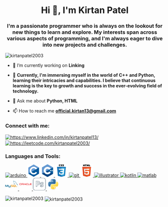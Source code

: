 <!---
👋 Hi there! I'm Kirtan Patel, also known as @kirtanpatel2003 on GitHub.

👀 I'm a passionate programmer who is always on the lookout for new things to learn and explore. My interests span across various aspects of programming, and I'm always eager to dive into new projects and challenges.

🌱 Currently, I'm immersing myself in the world of Python, learning its intricacies and capabilities. I believe that continuous learning is the key to growth and success in the ever-evolving field of technology.

💞️ I'm open to collaborations and love working with others to create amazing things. If you have an interesting project or idea, I'd be more than happy to contribute and learn along the way.

📫 If you wish to reach out to me, you can find me on LinkedIn at https://www.linkedin.com/in/kirtanpatel13/. Feel free to connect with me there!

You can also check out my personal website at https://kirtanpatel2003.github.io to learn more about my work and interests.

Looking forward to connecting and collaborating with you!

kirtanpatel2003/kirtanpatel2003 is a ✨ special ✨ repository because its `README.md` (this file) appears on your GitHub profile.
You can click the Preview link to take a look at your changes.
--->

<h1 align="center">Hi 👋, I'm Kirtan Patel</h1>
<h3 align="center">I'm a passionate programmer who is always on the lookout for new things to learn and explore. My interests span across various aspects of programming, and I'm always eager to dive into new projects and challenges.</h3>

<p align="left"> <img src="https://komarev.com/ghpvc/?username=kirtanpatel2003&label=Profile%20views&color=0e75b6&style=flat" alt="kirtanpatel2003" /> </p>

- 🔭 I’m currently working on **Linking**

- 🌱 **Currently, I'm immersing myself in the world of C++ and Python, learning their intricacies and capabilities. I believe that continuous learning is the key to growth and success in the ever-evolving field of technology.**

- 💬 Ask me about **Python, HTML**

- 📫 How to reach me **official.kirtan13@gmail.com**

<h3 align="left">Connect with me:</h3>
<p align="left">
<a href="https://linkedin.com/in/https://www.linkedin.com/in/kirtanpatel13/" target="blank"><img align="center" src="https://raw.githubusercontent.com/rahuldkjain/github-profile-readme-generator/master/src/images/icons/Social/linked-in-alt.svg" alt="https://www.linkedin.com/in/kirtanpatel13/" height="30" width="40" /></a>
<a href="https://www.leetcode.com/https://leetcode.com/kirtanpatel2003/" target="blank"><img align="center" src="https://raw.githubusercontent.com/rahuldkjain/github-profile-readme-generator/master/src/images/icons/Social/leet-code.svg" alt="https://leetcode.com/kirtanpatel2003/" height="30" width="40" /></a>
</p>

<h3 align="left">Languages and Tools:</h3>
<p align="left"> <a href="https://www.arduino.cc/" target="_blank" rel="noreferrer"> <img src="https://cdn.worldvectorlogo.com/logos/arduino-1.svg" alt="arduino" width="40" height="40"/> </a> <a href="https://www.cprogramming.com/" target="_blank" rel="noreferrer"> <img src="https://raw.githubusercontent.com/devicons/devicon/master/icons/c/c-original.svg" alt="c" width="40" height="40"/> </a> <a href="https://www.w3schools.com/cpp/" target="_blank" rel="noreferrer"> <img src="https://raw.githubusercontent.com/devicons/devicon/master/icons/cplusplus/cplusplus-original.svg" alt="cplusplus" width="40" height="40"/> </a> <a href="https://www.w3schools.com/css/" target="_blank" rel="noreferrer"> <img src="https://raw.githubusercontent.com/devicons/devicon/master/icons/css3/css3-original-wordmark.svg" alt="css3" width="40" height="40"/> </a> <a href="https://git-scm.com/" target="_blank" rel="noreferrer"> <img src="https://www.vectorlogo.zone/logos/git-scm/git-scm-icon.svg" alt="git" width="40" height="40"/> </a> <a href="https://www.w3.org/html/" target="_blank" rel="noreferrer"> <img src="https://raw.githubusercontent.com/devicons/devicon/master/icons/html5/html5-original-wordmark.svg" alt="html5" width="40" height="40"/> </a> <a href="https://www.adobe.com/in/products/illustrator.html" target="_blank" rel="noreferrer"> <img src="https://www.vectorlogo.zone/logos/adobe_illustrator/adobe_illustrator-icon.svg" alt="illustrator" width="40" height="40"/> </a> <a href="https://kotlinlang.org" target="_blank" rel="noreferrer"> <img src="https://www.vectorlogo.zone/logos/kotlinlang/kotlinlang-icon.svg" alt="kotlin" width="40" height="40"/> </a> <a href="https://www.mathworks.com/" target="_blank" rel="noreferrer"> <img src="https://upload.wikimedia.org/wikipedia/commons/2/21/Matlab_Logo.png" alt="matlab" width="40" height="40"/> </a> <a href="https://www.mysql.com/" target="_blank" rel="noreferrer"> <img src="https://raw.githubusercontent.com/devicons/devicon/master/icons/mysql/mysql-original-wordmark.svg" alt="mysql" width="40" height="40"/> </a> <a href="https://www.oracle.com/" target="_blank" rel="noreferrer"> <img src="https://raw.githubusercontent.com/devicons/devicon/master/icons/oracle/oracle-original.svg" alt="oracle" width="40" height="40"/> </a> <a href="https://www.photoshop.com/en" target="_blank" rel="noreferrer"> <img src="https://raw.githubusercontent.com/devicons/devicon/master/icons/photoshop/photoshop-line.svg" alt="photoshop" width="40" height="40"/> </a> <a href="https://www.python.org" target="_blank" rel="noreferrer"> <img src="https://raw.githubusercontent.com/devicons/devicon/master/icons/python/python-original.svg" alt="python" width="40" height="40"/> </a> </p>

<p><img align="left" src="https://github-readme-stats.vercel.app/api/top-langs?username=kirtanpatel2003&show_icons=true&locale=en&layout=compact" alt="kirtanpatel2003" /></p>

<p>&nbsp;<img align="center" src="https://github-readme-stats.vercel.app/api?username=kirtanpatel2003&show_icons=true&locale=en" alt="kirtanpatel2003" /></p>
